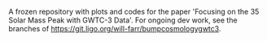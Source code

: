 A frozen repository with plots and codes for the paper 'Focusing on the 35 Solar Mass Peak with GWTC-3 Data'. For ongoing dev work, see the branches of https://git.ligo.org/will-farr/bumpcosmologygwtc3.
